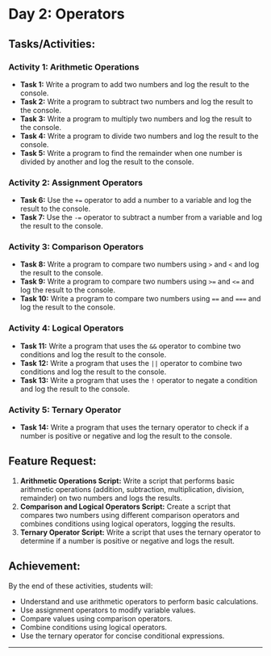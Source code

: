 # Day 2: Operators

## Tasks/Activities:

### Activity 1: Arithmetic Operations

* **Task 1:** Write a program to add two numbers and log the result to the console.
* **Task 2:** Write a program to subtract two numbers and log the result to the console.
* **Task 3:** Write a program to multiply two numbers and log the result to the console.
* **Task 4:** Write a program to divide two numbers and log the result to the console.
* **Task 5:** Write a program to find the remainder when one number is divided by another and log the result to the console.

### Activity 2: Assignment Operators

* **Task 6:** Use the `+=` operator to add a number to a variable and log the result to the console.
* **Task 7:** Use the `-=` operator to subtract a number from a variable and log the result to the console.

### Activity 3: Comparison Operators

* **Task 8:** Write a program to compare two numbers using `>` and `<` and log the result to the console.
* **Task 9:** Write a program to compare two numbers using `>=` and `<=` and log the result to the console.
* **Task 10:** Write a program to compare two numbers using `==` and `===` and log the result to the console.

### Activity 4: Logical Operators

* **Task 11:** Write a program that uses the `&&` operator to combine two conditions and log the result to the console.
* **Task 12:** Write a program that uses the `||` operator to combine two conditions and log the result to the console.
* **Task 13:** Write a program that uses the `!` operator to negate a condition and log the result to the console.

### Activity 5: Ternary Operator

* **Task 14:** Write a program that uses the ternary operator to check if a number is positive or negative and log the result to the console.

## Feature Request:

1. **Arithmetic Operations Script:** Write a script that performs basic arithmetic operations (addition, subtraction, multiplication, division, remainder) on two numbers and logs the results.
2. **Comparison and Logical Operators Script:** Create a script that compares two numbers using different comparison operators and combines conditions using logical operators, logging the results.
3. **Ternary Operator Script:** Write a script that uses the ternary operator to determine if a number is positive or negative and logs the result.

## Achievement:

By the end of these activities, students will:

* Understand and use arithmetic operators to perform basic calculations.
* Use assignment operators to modify variable values.
* Compare values using comparison operators.
* Combine conditions using logical operators.
* Use the ternary operator for concise conditional expressions.

---